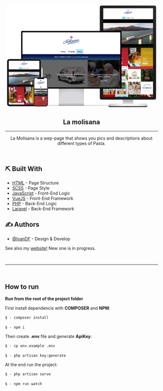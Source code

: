 <p align="center">
 <img src="./public/img/readme/devices.png" alt="La Molisana" title="La Molisana" width="550px">
</p>

<h2 align="center">La molisana</h2>

---

<p align="center">La Molisana is a wep-page that shows you pics and descriptions about different types of Pasta.</p>
<br> 
    
## ⛏️ Built With <a name = "tech_stack"></a>

-   [HTML](https://html.com) - Page Structure
-   [SCSS](https://sass-lang.com) - Page Style
-   [JavaScript](https://www.javascript.com/) - Front-End Logic
-   [VueJS](https://www.javascript.com/) - Front-End Framework
-   [PHP](https://www.php.net) - Back-End Logic
-   [Laravel](https://laravel.com) - Back-End Framework

## ✍️ Authors <a name = "authors"></a>

-   [@IvanDF](https://github.com/IvanDF) - Design & Develop

See also my [website!](https://ivandf.dev)
New one is in progress.

<br />

---

<br />

## How to run

**Run from the root of the project folder**

First install dependencis with **COMPOSER** and **NPM**:

```
$ - composer install

$ - npm i
```

Then create **.env** file and generate **ApiKey**:

```
$ - cp env.example .env

$ - php artisan key:generate
```

At the end run the project:

```
$ - php artisan serve

$ - npm run watch
```
